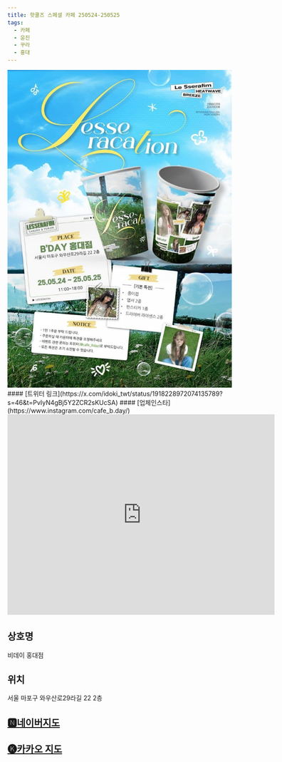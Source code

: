 ```yaml
---
title: 핫쿨즈 스페셜 카페 250524-250525
tags:
  - 카페
  - 윤진
  - 꾸라
  - 홍대
---
```

<img src="assets/1746179133.jpg">
#### [트위터 링크](https://x.com/idoki_twt/status/1918228972074135789?s=46&t=PvIyN4gBj5Y2ZCR2sKUcSA)
#### [업체인스타](https://www.instagram.com/cafe_b.day/)


<iframe src="https://www.google.com/maps/embed?pb=!1m18!1m12!1m3!1d3163.005352824316!2d126.92414627587323!3d37.55493767204154!2m3!1f0!2f0!3f0!3m2!1i1024!2i768!4f13.1!3m3!1m2!1s0x357c999157a253bd%3A0xa569ab65cc3bd0ec!2z67mE642w7J20IO2ZjeuMgOygkCAoQidEQVkp!5e0!3m2!1sko!2skr!4v1746181752981!5m2!1sko!2skr" width="600" height="450" style="border:0;" allowfullscreen="" loading="lazy" referrerpolicy="no-referrer-when-downgrade"></iframe>

## 상호명
비데이 홍대점

## 위치
서울 마포구 와우산로29라길 22 2층


## [🅽네이버지도](https://naver.me/xGIyR971)

## [🅚카카오 지도](https://place.map.kakao.com/1722898419)